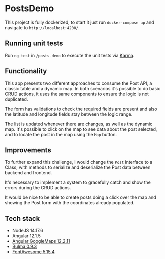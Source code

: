 # PostsDemo

This project is fully dockerized, to start it just run `docker-compose up` and navigate to `http://localhost:4200/`.  

## Running unit tests

Run `ng test` in `/posts-demo` to execute the unit tests via [Karma](https://karma-runner.github.io).

## Functionality

This app presents two different approaches to consume the Post API, a classic table and a dynamic map.
In both scenarios it's possible to do basic CRUD actions, it uses the same components to ensure the logic is not duplicated.

The form has validations to check the required fields are present and also the latitude and longitude fields stay between the logic range.

The list is updated whenever there are changes, as well as the dynamic map. It's possible to click on the map to see data about the post selected, and to locate the post in the map using the `Map` button.

## Improvements

To further expand this challenge, I would change the `Post` interface to a Class, with methods to serialize and deserialize the Post data between backend and frontend.

It's necessary to implement a system to gracefully catch and show the errors during the CRUD actions.

It would be nice to be able to create posts doing a click over the map and showing the Post form with the coordinates already populated.

## Tech stack

- NodeJS 14.17.6
- Angular 12.1.5
- [Angular GoogleMaps 12.2.11](https://github.com/angular/components/tree/master/src/google-maps#readme)
- [Bulma 0.9.3](https://bulma.io/)
- [FontAwesome 5.15.4](https://fontawesome.com/)
